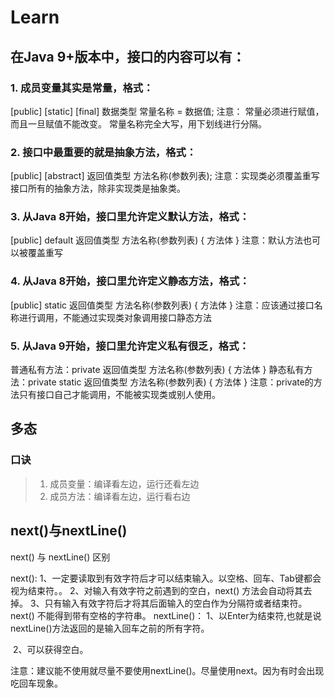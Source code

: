# Learn

## 在Java 9+版本中，接口的内容可以有：

### 1. 成员变量其实是常量，格式：
[public] [static] [final] 数据类型 常量名称 = 数据值;
注意：
	常量必须进行赋值，而且一旦赋值不能改变。
	常量名称完全大写，用下划线进行分隔。

### 2. 接口中最重要的就是抽象方法，格式：
[public] [abstract] 返回值类型 方法名称(参数列表);
注意：实现类必须覆盖重写接口所有的抽象方法，除非实现类是抽象类。

### 3. 从Java 8开始，接口里允许定义默认方法，格式：
[public] default 返回值类型 方法名称(参数列表) { 方法体 }
注意：默认方法也可以被覆盖重写

### 4. 从Java 8开始，接口里允许定义静态方法，格式：
[public] static 返回值类型 方法名称(参数列表) { 方法体 }
注意：应该通过接口名称进行调用，不能通过实现类对象调用接口静态方法

### 5. 从Java 9开始，接口里允许定义私有很乏，格式：
普通私有方法：private 返回值类型 方法名称(参数列表) { 方法体 }
静态私有方法：private static 返回值类型 方法名称(参数列表) { 方法体 }
注意：private的方法只有接口自己才能调用，不能被实现类或别人使用。

## 多态

### 口诀

> 1. 成员变量：编译看左边，运行还看左边
> 2. 成员方法：编译看左边，运行看右边



## next()与nextLine()

next() 与 nextLine() 区别

next():
    1、一定要读取到有效字符后才可以结束输入。以空格、回车、Tab键都会视为结束符。。
    2、对输入有效字符之前遇到的空白，next() 方法会自动将其去掉。
    3、只有输入有效字符后才将其后面输入的空白作为分隔符或者结束符。
          next() 不能得到带有空格的字符串。
nextLine()：
    1、以Enter为结束符,也就是说 nextLine()方法返回的是输入回车之前的所有字符。

​    2、可以获得空白。

注意：建议能不使用就尽量不要使用nextLine()。尽量使用next。因为有时会出现吃回车现象。